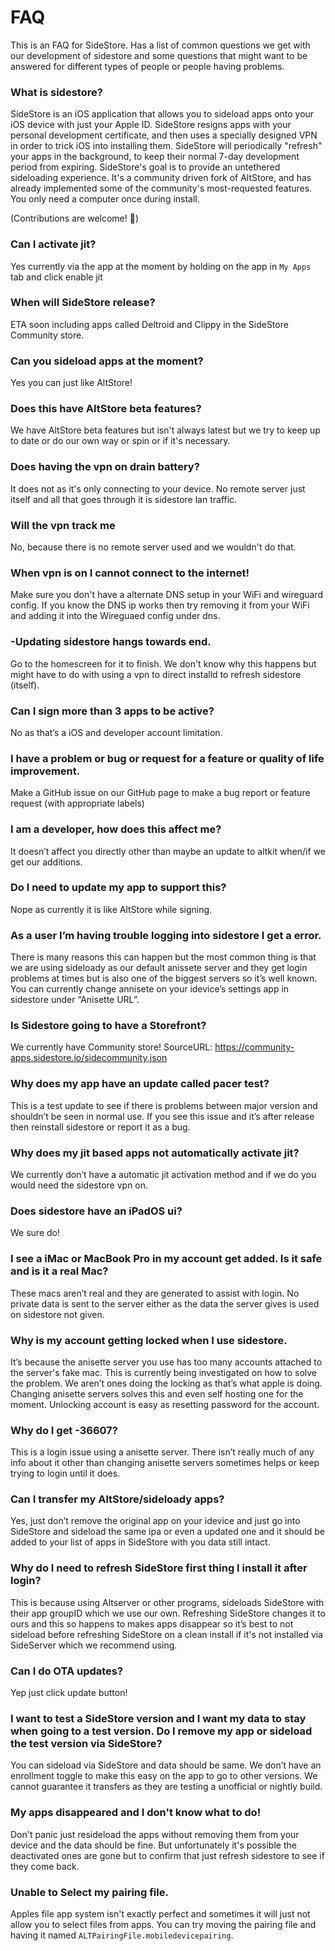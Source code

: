 # FAQ
This is an FAQ for SideStore. Has a list of common questions we get with our development of sidestore and some questions that might want to be answered for different types of people or people having problems.

### What is sidestore?

SideStore is an iOS application that allows you to sideload apps onto your iOS device with just your Apple ID. SideStore resigns apps with your personal development certificate, and then uses a specially designed VPN in order to trick iOS into installing them. SideStore will periodically "refresh" your apps in the background, to keep their normal 7-day development period from expiring. SideStore's goal is to provide an untethered sideloading experience. It's a community driven fork of AltStore, and has already implemented some of the community's most-requested features. You only need a computer once during install.

(Contributions are welcome! 🙂)

### Can I activate jit?

Yes currently via the app at the moment by holding on the app in `My Apps` tab and click enable jit

### When will SideStore release?

ETA soon including apps called Deltroid and Clippy in the SideStore Community store.

### Can you sideload apps at the moment?

Yes you can just like AltStore!

### Does this have AltStore beta features?

We have AltStore beta features but isn't always latest but we try to keep up to date or do our own way or spin or if it's necessary.

### Does having the vpn on drain battery?

It does not as it's only connecting to your device. No remote server just itself and all that goes through it is sidestore lan traffic.

### Will the vpn track me

No, because there is no remote server used and we wouldn't do that.

### When vpn is on I cannot connect to the internet!

Make sure you don't have a alternate DNS setup in your WiFi and wireguard config. If you know the DNS ip works then try removing it from your WiFi and adding it into the Wireguaed config under dns. 

### -Updating sidestore hangs towards end.

Go to the homescreen for it to finish. We don't know why this happens but might have to do with using a vpn to direct installd to refresh sidestore (itself).

### Can I sign more than 3 apps to be active?

No as that’s a iOS and developer account limitation.

### I have a problem or bug or request for a feature or quality of life improvement.

Make a GitHub issue on our GitHub page to make a bug report or feature request (with appropriate labels)

### I am a developer, how does this affect me?

It doesn’t affect you directly other than maybe an update to altkit when/if we get our additions.

### Do I need to update my app to support this?

Nope as currently it is like AltStore while signing.

### As a user I’m having trouble logging into sidestore I get a error.

There is many reasons this can happen but the most common thing is that we are using sideloady as our default anissete server and they get login problems at times but is also one of the biggest servers so it’s well known. You can currently change annisete on your idevice’s settings app in sidestore under “Anisette URL”.

### Is Sidestore going to have a Storefront?

We currently have Community store! SourceURL: https://community-apps.sidestore.io/sidecommunity.json

### Why does my app have an update called pacer test?

This is a test update to see if there is problems between major version and shouldn’t be seen in normal use. If you see this issue and it’s after release then reinstall sidestore or report it as a bug.

### Why does my jit based apps not automatically activate jit?

We currently don’t have a automatic jit activation method and if we do you would need the sidestore vpn on.

### Does sidestore have an iPadOS ui?

We sure do!

### I see a iMac or MacBook Pro in my account get added. Is it safe and is it a real Mac?

These macs aren’t real and they are generated to assist with login. No private data is sent to the server either as the data the server gives is used on sidestore not given.

### Why is my account getting locked when I use sidestore.

It’s because the anisette server you use has too many accounts attached to the server's fake mac. This is currently being investigated on how to solve the problem. We aren’t ones doing the locking as that’s what apple is doing. Changing anisette servers solves this and even self hosting one for the moment. Unlocking account is easy as resetting password for the account.

### Why do I get -36607?

This is a login issue using a anisette server. There isn’t really much of any info about it other than changing anisette servers sometimes helps or keep trying to login until it does.

### Can I transfer my AltStore/sideloady apps?

Yes, just don’t remove the original app on your idevice and just go into SideStore and sideload the same ipa or even a updated one and it should be added to your list of apps in SideStore with you data still intact.

### Why do I need to refresh SideStore first thing I install it after login?

This is because using Altserver or other programs, sideloads SideStore with their app groupID which we use our own. Refreshing SideStore changes it to ours and this so happens to makes apps disappear so it’s best to not sideload before refreshing SideStore on a clean install if it's not installed via SideServer which we recommend using.

### Can I do OTA updates?

Yep just click update button!

### I want to test a SideStore version and I want my data to stay when going to a test version. Do I remove my app or sideload the test version via SideStore?

You can sideload via SideStore and data should be same. We don’t have an enrollment toggle to make this easy on the app to go to other versions. We cannot guarantee it transfers as they are testing a unofficial or nightly build.

### My apps disappeared and I don't know what to do!

Don't panic just resideload the apps without removing them from your device and the data should be fine. But unfortunately it's possible the deactivated ones are gone but to confirm that just refresh sidestore to see if they come back.

### Unable to Select my pairing file.

Apples file app system isn't exactly perfect and sometimes it will just not allow you to select files from apps. You can try moving the pairing file and having it named `ALTPairingFile.mobiledevicepairing`.
